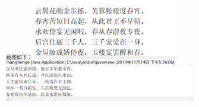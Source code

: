 截图如下：
![imag](https://github.com/curry301999/changhenge/blob/master/5d3f56ed36c81de470a2e067288c226.png)
![imag](https://github.com/curry301999/changhenge/blob/master/df9bc91fd36f890e1f71fdf2c79fbaa.png)
